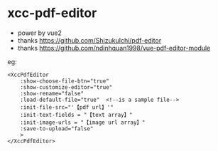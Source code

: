 # xcc-pdf-editor

- power by vue2
- thanks https://github.com/ShizukuIchi/pdf-editor
- thanks https://github.com/ndinhquan1998/vue-pdf-editor-module

eg:
```vue
<XccPdfEditor
    :show-choose-file-btn="true"
    :show-customize-editor="true"
    :show-rename="false"
    :load-default-file="true"  <!--is a sample file-->
    :init-file-src="'【pdf url】'"
    :init-text-fields = "【text array】"
    :init-image-urls = "【image url array】"
    :save-to-upload="false"
    >
</XccPdfEditor>
```
